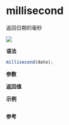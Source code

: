 # millisecond

返回日期的毫秒

![](https://img.shields.io/badge/-Date-blue)

**语法**

```js
millisecond(date);
```

**参数**

**返回值**

**示例**

```js

```

**参考**
